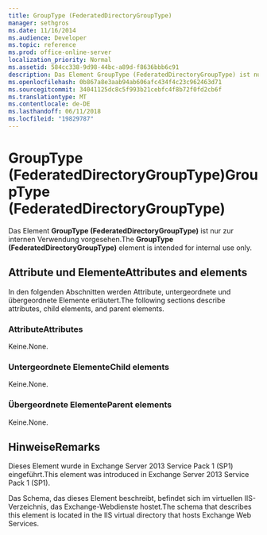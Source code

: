 ```yaml
---
title: GroupType (FederatedDirectoryGroupType)
manager: sethgros
ms.date: 11/16/2014
ms.audience: Developer
ms.topic: reference
ms.prod: office-online-server
localization_priority: Normal
ms.assetid: 584cc338-9d98-44bc-a89d-f8636bbb6c91
description: Das Element GroupType (FederatedDirectoryGroupType) ist nur zur internen Verwendung vorgesehen.
ms.openlocfilehash: 0b867a8e3aab94ab606afc434f4c23c962463d71
ms.sourcegitcommit: 34041125dc8c5f993b21cebfc4f8b72f0fd2cb6f
ms.translationtype: MT
ms.contentlocale: de-DE
ms.lasthandoff: 06/11/2018
ms.locfileid: "19829787"
---
```

# <a name="grouptype-federateddirectorygrouptype"></a><span data-ttu-id="e1fbc-103">GroupType (FederatedDirectoryGroupType)</span><span class="sxs-lookup"><span data-stu-id="e1fbc-103">GroupType (FederatedDirectoryGroupType)</span></span>

<span data-ttu-id="e1fbc-104">Das Element **GroupType (FederatedDirectoryGroupType)** ist nur zur internen Verwendung vorgesehen.</span><span class="sxs-lookup"><span data-stu-id="e1fbc-104">The **GroupType (FederatedDirectoryGroupType)** element is intended for internal use only.</span></span> 

## <a name="attributes-and-elements"></a><span data-ttu-id="e1fbc-105">Attribute und Elemente</span><span class="sxs-lookup"><span data-stu-id="e1fbc-105">Attributes and elements</span></span>

<span data-ttu-id="e1fbc-106">In den folgenden Abschnitten werden Attribute, untergeordnete und übergeordnete Elemente erläutert.</span><span class="sxs-lookup"><span data-stu-id="e1fbc-106">The following sections describe attributes, child elements, and parent elements.</span></span>
  
### <a name="attributes"></a><span data-ttu-id="e1fbc-107">Attribute</span><span class="sxs-lookup"><span data-stu-id="e1fbc-107">Attributes</span></span>

<span data-ttu-id="e1fbc-108">Keine.</span><span class="sxs-lookup"><span data-stu-id="e1fbc-108">None.</span></span>
  
### <a name="child-elements"></a><span data-ttu-id="e1fbc-109">Untergeordnete Elemente</span><span class="sxs-lookup"><span data-stu-id="e1fbc-109">Child elements</span></span>

<span data-ttu-id="e1fbc-110">Keine.</span><span class="sxs-lookup"><span data-stu-id="e1fbc-110">None.</span></span>
  
### <a name="parent-elements"></a><span data-ttu-id="e1fbc-111">Übergeordnete Elemente</span><span class="sxs-lookup"><span data-stu-id="e1fbc-111">Parent elements</span></span>

<span data-ttu-id="e1fbc-112">Keine.</span><span class="sxs-lookup"><span data-stu-id="e1fbc-112">None.</span></span>
  
## <a name="remarks"></a><span data-ttu-id="e1fbc-113">Hinweise</span><span class="sxs-lookup"><span data-stu-id="e1fbc-113">Remarks</span></span>

<span data-ttu-id="e1fbc-114">Dieses Element wurde in Exchange Server 2013 Service Pack 1 (SP1) eingeführt.</span><span class="sxs-lookup"><span data-stu-id="e1fbc-114">This element was introduced in Exchange Server 2013 Service Pack 1 (SP1).</span></span>
  
<span data-ttu-id="e1fbc-115">Das Schema, das dieses Element beschreibt, befindet sich im virtuellen IIS-Verzeichnis, das Exchange-Webdienste hostet.</span><span class="sxs-lookup"><span data-stu-id="e1fbc-115">The schema that describes this element is located in the IIS virtual directory that hosts Exchange Web Services.</span></span>
  


